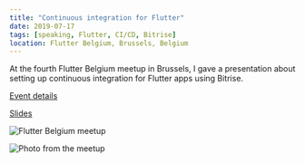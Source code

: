 ```yaml
---
title: "Continuous integration for Flutter"
date: 2019-07-17
tags: [speaking, Flutter, CI/CD, Bitrise]
location: Flutter Belgium, Brussels, Belgium
---
```


At the fourth Flutter Belgium meetup in Brussels, I gave a presentation about setting up continuous integration for Flutter apps using Bitrise.

[Event details](https://www.meetup.com/nl-NL/Flutter-Belgium/events/262700987/)

[Slides](https://docs.google.com/presentation/d/1nEaLuG77jlU4ps_EGJTTbQlZ-uO9bMFR/edit?usp=sharing&ouid=106677125706428939724&rtpof=true&sd=true)

![Flutter Belgium meetup](https://secure.meetupstatic.com/photos/event/1/b/c/6/600_482647110.webp "Flutter Belgium meetup")

![Photo from the meetup](https://pbs.twimg.com/media/D_snYS5XsAAbbsR?format=jpg&name=large "Photo from the meetup")
